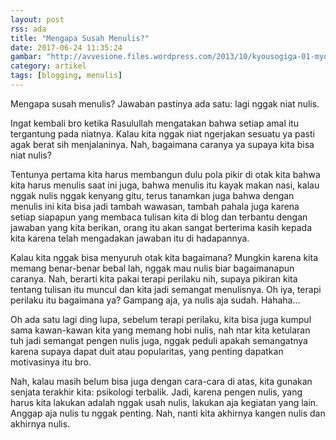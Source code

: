 ```yaml
---
layout: post
rss: ada
title: "Mengapa Susah Menulis?"
date: 2017-06-24 11:35:24
gambar: "http://avvesione.files.wordpress.com/2013/10/kyousogiga-01-myoue-flashback-childhood-yukata-writing-bored.jpg"
category: artikel
tags: [blogging, menulis]
---
```


Mengapa susah menulis? Jawaban pastinya ada satu: lagi nggak niat nulis.

Ingat kembali bro ketika Rasulullah mengatakan bahwa setiap amal itu tergantung pada niatnya. Kalau kita nggak niat ngerjakan sesuatu ya pasti agak berat sih menjalaninya. Nah, bagaimana caranya ya supaya kita bisa niat nulis?

Tentunya pertama kita harus membangun dulu pola pikir di otak kita bahwa kita harus menulis saat ini juga, bahwa menulis itu kayak makan nasi, kalau nggak nulis nggak kenyang gitu, terus tanamkan juga bahwa dengan menulis ini kita bisa jadi tambah wawasan, tambah pahala juga karena setiap siapapun yang membaca tulisan kita di blog dan terbantu dengan jawaban yang kita berikan, orang itu akan sangat berterima kasih kepada kita karena telah mengadakan jawaban itu di hadapannya.

Kalau kita nggak bisa menyuruh otak kita bagaimana? Mungkin karena kita memang benar-benar bebal lah, nggak mau nulis biar bagaimanapun caranya. Nah, berarti kita pakai terapi perilaku nih, supaya pikiran kita tentang tulisan itu muncul dan kita jadi semangat menulisnya. Oh iya, terapi perilaku itu bagaimana ya? Gampang aja, ya nulis aja sudah. Hahaha...

Oh ada satu lagi ding lupa, sebelum terapi perilaku, kita bisa juga kumpul sama kawan-kawan kita yang memang hobi nulis, nah ntar kita ketularan tuh jadi semangat pengen nulis juga, nggak peduli apakah semangatnya karena supaya dapat duit atau popularitas, yang penting dapatkan motivasinya itu bro.

Nah, kalau masih belum bisa juga dengan cara-cara di atas, kita gunakan senjata terakhir kita: psikologi terbalik. Jadi, karena pengen nulis, yang harus kita lakukan adalah nggak usah nulis, lakukan aja kegiatan yang lain. Anggap aja nulis tu nggak penting. Nah, nanti kita akhirnya kangen nulis dan akhirnya nulis.